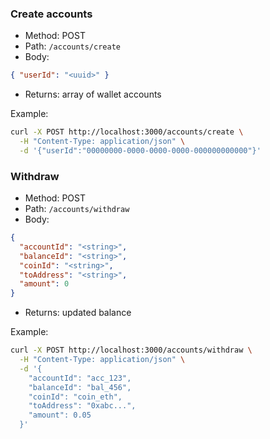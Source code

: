 ### Create accounts
- Method: POST
- Path: `/accounts/create`
- Body:
```json
{ "userId": "<uuid>" }
```
- Returns: array of wallet accounts

Example:
```bash
curl -X POST http://localhost:3000/accounts/create \
  -H "Content-Type: application/json" \
  -d '{"userId":"00000000-0000-0000-0000-000000000000"}'
```

### Withdraw
- Method: POST
- Path: `/accounts/withdraw`
- Body:
```json
{
  "accountId": "<string>",
  "balanceId": "<string>",
  "coinId": "<string>",
  "toAddress": "<string>",
  "amount": 0
}
```
- Returns: updated balance

Example:
```bash
curl -X POST http://localhost:3000/accounts/withdraw \
  -H "Content-Type: application/json" \
  -d '{
    "accountId": "acc_123",
    "balanceId": "bal_456",
    "coinId": "coin_eth",
    "toAddress": "0xabc...",
    "amount": 0.05
  }'
```